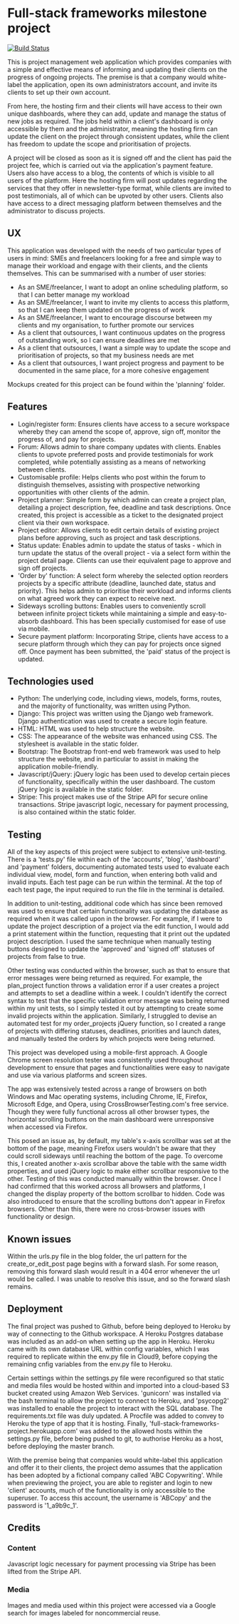 # Full-stack frameworks milestone project

[![Build Status](https://travis-ci.org/samalty/full-stack-project.svg?branch=master)](https://travis-ci.org/samalty/full-stack-project)

This is project management web application which provides companies with a simple and effective means of informing and updating 
their clients on the progress of ongoing projects. The premise is that a company would white-label the application, open its own 
administrators account, and invite its clients to set up their own account.

From here, the hosting firm and their clients will have access to their own unique dashboards, where they can add, update and 
manage the status of new jobs as required. The jobs held within a client's dashboard is only accessible by them and the administrator, 
meaning the hosting firm can update the client on the project through consistent updates, while the client has freedom to update the 
scope and prioritisation of projects.

A project will be closed as soon as it is signed off and the client has paid the project fee, which is carried out via the application's 
payment feature. Users also have access to a blog, the contents of which is visible to all users of the platform. Here the hosting firm 
will post updates regarding the services that they offer in newsletter-type format, while clients are invited to post testimonials, all 
of which can be upvoted by other users. Clients also have access to a direct messaging platform between themselves and the administrator 
to discuss projects.

## UX

This application was developed with the needs of two particular types of users in mind: SMEs and freelancers looking for a free and simple 
way to manage their workload and engage with their clients, and the clients themselves. This can be summarised with a number of user stories:

- As an SME/freelancer, I want to adopt an online scheduling platform, so that I can better manage my workload
- As an SME/freelancer, I want to invite my clients to access this platform, so that I can keep them updated on the progress of work
- As an SME/freelancer, I want to encourage discourse between my clients and my organisation, to further promote our services
- As a client that outsources, I want continuous updates on the progress of outstanding work, so I can ensure deadlines are met
- As a client that outsources, I want a simple way to update the scope and prioritisation of projects, so that my business needs are met
- As a client that outsources, I want project progress and payment to be documented in the same place, for a more cohesive engagement

Mockups created for this project can be found within the 'planning' folder.

## Features

- Login/register form: Ensures clients have access to a secure workspace whereby they can amend the scope of, approve, sign off, monitor the progress of, and pay for projects.
- Forum: Allows admin to share company updates with clients. Enables clients to upvote preferred posts and provide testimonials for work completed, while potentially assisting as a means of networking between clients.
- Customisable profile: Helps clients who post within the forum to distinguish themselves, assisting with prospective networking opportunities with other clients of the admin.
- Project planner: Simple form by which admin can create a project plan, detailing a project description, fee, deadline and task descriptions. Once created, this project is accessible as a ticket to the designated project client via their own workspace.
- Project editor: Allows clients to edit certain details of existing project plans before approving, such as project and task descriptions.
- Status update: Enables admin to update the status of tasks - which in turn update the status of the overall project - via a select form within the project detail page. Clients can use their equivalent page to approve and sign off projects.
- 'Order by' function: A select form whereby the selected option reorders projects by a specific attribute (deadline, launched date, status and priority). This helps admin to prioritise their workload and informs clients on what agreed work they can expect to receive next.
- Sideways scrolling buttons: Enables users to conveniently scroll between infinite project tickets while maintaining a simple and easy-to-absorb dashboard. This has been specially customised for ease of use via mobile.
- Secure payment platform: Incorporating Stripe, clients have access to a secure platform through which they can pay for projects once signed off. Once payment has been submitted, the 'paid' status of the project is updated.

## Technologies used

- Python: The underlying code, including views, models, forms, routes, and the majority of functionality, was written using Python.
- Django: This project was written using the Django web framework. Django authentication was used to create a secure login feature.
- HTML: HTML was used to help structure the website.
- CSS: The appearance of the website was enhanced using CSS. The stylesheet is available in the static folder.
- Bootstrap: The Bootstrap front-end web framework was used to help structure the website, and in particular to assist in making the application mobile-friendly.
- Javascript/jQuery: jQuery logic has been used to develop certain pieces of functionality, specifically within the user dashboard. The custom jQuery logic is available in the static folder.
- Stripe: This project makes use of the Stripe API for secure online transactions. Stripe javascript logic, necessary for payment processing, is also contained within the static folder.

## Testing

All of the key aspects of this project were subject to extensive unit-testing. There is a 'tests.py' file within each of the 'accounts', 
'blog', 'dashboard' and 'payment' folders, documenting automated tests used to evaluate each individual view, model, form and function, 
when entering both valid and invalid inputs. Each test page can be run within the terminal. At the top of each test page, the input 
required to run the file in the terminal is detailed.

In addition to unit-testing, additional code which has since been removed was used to ensure that certain functionality was updating the 
database as required when it was called upon in the browser. For example, if I were to update the project description of a project via 
the edit function, I would add a print statement within the function, requesting that it print out the updated project description. I 
used the same technique when manually testing buttons designed to update the 'approved' and 'signed off' statuses of projects from false 
to true.

Other testing was conducted within the browser, such as that to ensure that error messages were being returned as required. For example, 
the plan_project function throws a validation error if a user creates a project and attempts to set a deadline within a week. I couldn't 
identify the correct syntax to test that the specific validation error message was being returned within my unit tests, so I simply tested 
it out by attempting to create some invalid projects within the application. Similarly, I struggled to devise an automated test for my 
order_projects jQuery function, so I created a range of projects with differing statuses, deadlines, priorities and launch dates, and 
manually tested the orders by which projects were being returned.

This project was developed using a mobile-first approach. A Google Chrome screen resolution tester was consistently used throughout 
development to ensure that pages and functionalities were easy to navigate and use via various platforms and screen sizes.

The app was extensively tested across a range of browsers on both Windows and Mac operating systems, including Chrome, IE, Firefox, 
Microsoft Edge, and Opera, using CrossBrowserTesting.com's free service. Though they were fully functional across all other browser 
types, the horizontal scrolling buttons on the main dashboard were unresponsive when accessed via Firefox. 

This posed an issue as, by default, my table's x-axis scrollbar was set at the bottom of the page, meaning Firefox users wouldn't be 
aware that they could scroll sideways until reaching the bottom of the page. To overcome this, I created another x-axis scrollbar above 
the table with the same width properties, and used jQuery logic to make either scrollbar responsive to the other. Testing of this was 
conducted manually within the browser. Once I had confirmed that this worked across all browsers and platforms, I changed the display 
property of the bottom scrollbar to hidden. Code was also introduced to ensure that the scrolling buttons don't appear in Firefox browsers. 
Other than this, there were no cross-browser issues with functionality or design.

## Known issues

Within the urls.py file in the blog folder, the url pattern for the create_or_edit_post page begins with a forward slash. For some reason, 
removing this forward slash would result in a 404 error whenever the url would be called. I was unable to resolve this issue, and so the 
forward slash remains.

## Deployment

The final project was pushed to Github, before being deployed to Heroku by way of connecting to the Github workspace. A Heroku Postgres 
database was included as an add-on when setting up the app in Heroku. Heroku came with its own database URL within config variables, which 
I was required to replicate within the env.py file in Cloud9, before copying the remaining cnfig variables from the env.py file to Heroku.

Certain settings within the settings.py file were reconfigured so that static and media files would be hosted within and imported into a 
cloud-based S3 bucket created using Amazon Web Services. 'gunicorn' was installed via the bash terminal to allow the project to connect to 
Heroku, and 'psycopg2' was installed to enable the project to interact with the SQL database. The requirements.txt file was duly updated. 
A Procfile was added to convey to Heroku the type of app that it is hosting. Finally, 'full-stack-frameworks-project.herokuapp.com' was 
added to the allowed hosts within the settings.py file, before being pushed to git, to authorise Heroku as a host, before deploying the 
master branch.

With the premise being that companies would white-label this application and offer it to their clients, the project demo assumes that the 
application has been adopted by a fictional company called 'ABC Copywriting'. While when previewing the project, you are able to register 
and login to new 'client' accounts, much of the functionality is only accessible to the superuser. To access this account, the username is 
'ABCopy' and the password is '1_a9b9c_1'.

## Credits

### Content

Javascript logic necessary for payment processing via Stripe has been lifted from the Stripe API.

### Media

Images and media used within this project were accessed via a Google search for images labeled for noncommercial reuse.